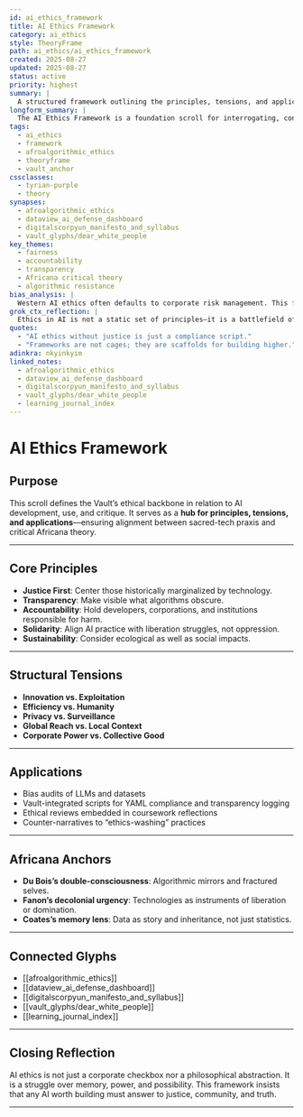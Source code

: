 ```yaml
---
id: ai_ethics_framework
title: AI Ethics Framework
category: ai_ethics
style: TheoryFrame
path: ai_ethics/ai_ethics_framework
created: 2025-08-27
updated: 2025-08-27
status: active
priority: highest
summary: |
  A structured framework outlining the principles, tensions, and applications of AI ethics within the Anacostia Vault. Serves as a reference scroll linking theory to practice across Africana thought, algorithmic resistance, and applied technology.
longform_summary: |
  The AI Ethics Framework is a foundation scroll for interrogating, contextualizing, and applying ethical principles in the development and deployment of artificial intelligence. Drawing from Africana philosophy, critical race theory, and global debates, it situates AI ethics as more than compliance checklists—framing it as a living struggle against bias, surveillance, exploitation, and systemic inequity. The framework organizes principles, identifies tensions, and establishes guiding glyphs for cross-linking ethical analysis across the Vault. It is intended to ground applied work (scripts, bias audits, course reflections) while preserving space for critical and poetic resistance.
tags:
  - ai_ethics
  - framework
  - afroalgorithmic_ethics
  - theoryframe
  - vault_anchor
cssclasses:
  - tyrian-purple
  - theory
synapses:
  - afroalgorithmic_ethics
  - dataview_ai_defense_dashboard
  - digitalscorpyun_manifesto_and_syllabus
  - vault_glyphs/dear_white_people
key_themes:
  - fairness
  - accountability
  - transparency
  - Africana critical theory
  - algorithmic resistance
bias_analysis: |
  Western AI ethics often defaults to corporate risk management. This framework centers marginalized perspectives, critical traditions, and liberatory aims, resisting depoliticization.
grok_ctx_reflection: |
  Ethics in AI is not a static set of principles—it is a battlefield of memory, power, and imagination. This scroll grounds the Vault’s ethical stance in Africana traditions, while connecting to global discourses and technical practices.
quotes:
  - "AI ethics without justice is just a compliance script."
  - "Frameworks are not cages; they are scaffolds for building higher."
adinkra: nkyinkyim
linked_notes:
  - afroalgorithmic_ethics
  - dataview_ai_defense_dashboard
  - digitalscorpyun_manifesto_and_syllabus
  - vault_glyphs/dear_white_people
  - learning_journal_index
---
```


# AI Ethics Framework

## Purpose
This scroll defines the Vault’s ethical backbone in relation to AI development, use, and critique. It serves as a **hub for principles, tensions, and applications**—ensuring alignment between sacred-tech praxis and critical Africana theory.  

---

## Core Principles
- **Justice First**: Center those historically marginalized by technology.  
- **Transparency**: Make visible what algorithms obscure.  
- **Accountability**: Hold developers, corporations, and institutions responsible for harm.  
- **Solidarity**: Align AI practice with liberation struggles, not oppression.  
- **Sustainability**: Consider ecological as well as social impacts.  

---

## Structural Tensions
- **Innovation vs. Exploitation**  
- **Efficiency vs. Humanity**  
- **Privacy vs. Surveillance**  
- **Global Reach vs. Local Context**  
- **Corporate Power vs. Collective Good**  

---

## Applications
- Bias audits of LLMs and datasets  
- Vault-integrated scripts for YAML compliance and transparency logging  
- Ethical reviews embedded in coursework reflections  
- Counter-narratives to “ethics-washing” practices  

---

## Africana Anchors
- **Du Bois’s double-consciousness**: Algorithmic mirrors and fractured selves.  
- **Fanon’s decolonial urgency**: Technologies as instruments of liberation or domination.  
- **Coates’s memory lens**: Data as story and inheritance, not just statistics.  

---

## Connected Glyphs
- [[afroalgorithmic_ethics]]  
- [[dataview_ai_defense_dashboard]]  
- [[digitalscorpyun_manifesto_and_syllabus]]  
- [[vault_glyphs/dear_white_people]]  
- [[learning_journal_index]]  

---

## Closing Reflection
AI ethics is not just a corporate checkbox nor a philosophical abstraction. It is a struggle over memory, power, and possibility. This framework insists that any AI worth building must answer to justice, community, and truth.  

---
